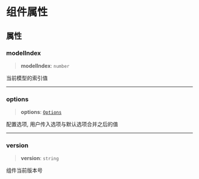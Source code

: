 # 组件属性

## 属性

### modelIndex

> **modelIndex**: `number`

当前模型的索引值

---

### options

> **options**: [`Options`](Options.md)

配置选项, 用户传入选项与默认选项合并之后的值

---

### version

> **version**: `string`

组件当前版本号
